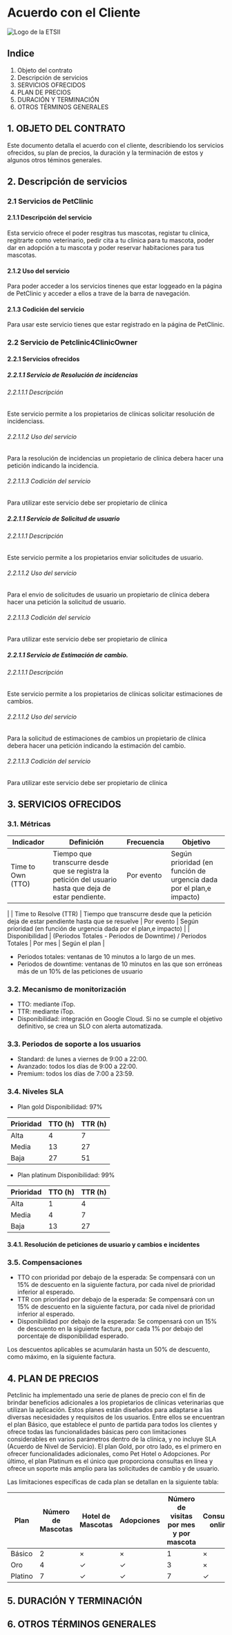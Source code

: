 # Acuerdo con el Cliente

![Logo de la ETSII](logo-ETSII-US-Vertical-Color.png)

## Indice

1. Objeto del contrato
2. Descripción de servicios
3. SERVICIOS OFRECIDOS
4. PLAN DE PRECIOS
5. DURACIÓN Y TERMINACIÓN
6. OTROS TÉRMINOS GENERALES


## 1. OBJETO DEL CONTRATO

Este documento detalla el acuerdo con el cliente, describiendo los servicios ofrecidos, su plan de precios, la duración y la terminación de estos y algunos otros téminos generales.

## 2. Descripción de servicios

### 2.1 Servicios de PetClinic

#### 2.1.1 Descripción del servicio

Esta servicio ofrece el poder resgitras tus mascotas, registar tu clinica, regitrarte como veterinario, pedir cita a tu clinica para tu mascota, poder dar en adopción a tu mascota y poder reservar habitaciones para tus mascotas.

#### 2.1.2 Uso del servicio

Para poder acceder a los servicios tinenes que estar loggeado en la página de PetClinic y acceder a ellos a trave de la barra de navegación.

#### 2.1.3 Codición del servicio

Para usar este servicio tienes que estar registrado en la página de PetClinic.

### 2.2 Servicio de Petclinic4ClinicOwner

#### 2.2.1 Servicios ofrecidos

##### 2.2.1.1 Servicio de Resolución de incidencias

###### 2.2.1.1.1 Descripción

Este servicio permite a los propietarios de clínicas solicitar resolución de incidenciass.

###### 2.2.1.1.2 Uso del servicio

Para la resolución de incidencias un propietario de clínica debera hacer una petición indicando la incidencia.

###### 2.2.1.1.3 Codición del servicio

Para utilizar este servicio debe ser propietario de clínica

##### 2.2.1.1 Servicio de Solicitud de usuario

###### 2.2.1.1.1 Descripción

Este servicio permite a los propietarios enviar solicitudes de usuario.

###### 2.2.1.1.2 Uso del servicio

Para el envio de solicitudes de usuario un propietario de clínica debera hacer una petición la solicitud de usuario.

###### 2.2.1.1.3 Codición del servicio

Para utilizar este servicio debe ser propietario de clínica

##### 2.2.1.1 Servicio de Estimación de cambio.

###### 2.2.1.1.1 Descripción

Este servicio permite a los propietarios de clínicas solicitar estimaciones de cambios.

###### 2.2.1.1.2 Uso del servicio

Para la solicitud de estimaciones de cambios un propietario de clínica debera hacer una petición indicando la estimación del cambio.

###### 2.2.1.1.3 Codición del servicio

Para utilizar este servicio debe ser propietario de clínica

## 3. SERVICIOS OFRECIDOS
### 3.1. Métricas

| Indicador | Definición | Frecuencia | Objetivo |
|-----------|-----------|-----------|-----------|
| Time to Own (TTO)  | Tiempo que transcurre desde que se registra la petición del usuario hasta que deja de estar pendiente.  | Por evento  | Según prioridad (en función de urgencia dada por el plan,e impacto)
  |
| Time to Resolve (TTR)  | Tiempo que transcurre desde que la petición deja de estar pendiente hasta que se resuelve  | Por evento  | Según prioridad (en función de urgencia dada por el plan,e impacto)
  |
| Disponibilidad  | (Periodos Totales - Periodos de Downtime) / Periodos Totales  | Por mes  | Según el plan  |

- Periodos totales: ventanas de 10 minutos a lo largo de un mes.
- Periodos de downtime: ventanas de 10 minutos en las que son erróneas más de un 10% de las peticiones de usuario

### 3.2. Mecanismo de monitorización

- TTO: mediante iTop.
- TTR: mediante iTop.
- Disponibilidad: integración en Google Cloud. Si no se cumple el objetivo definitivo, se crea un SLO con alerta automatizada.

### 3.3. Periodos de soporte a los usuarios

- Standard: de lunes a viernes de 9:00 a 22:00.
- Avanzado: todos los días de 9:00 a 22:00.
- Premium: todos los días de 7:00 a 23:59.

### 3.4. Niveles SLA

- Plan gold
Disponibilidad: 97%

| Prioridad | TTO (h) | TTR (h) |
|-----------|-----------|-----------|
| Alta  | 4  | 7  |
| Media  | 13  | 27  |
| Baja  | 27  | 51  |

- Plan platinum
Disponibilidad: 99%

| Prioridad | TTO (h) | TTR (h) |
|-----------|-----------|-----------|
| Alta  | 1  | 4  |
| Media  | 4  | 7  |
| Baja  | 13  | 27  |

#### 3.4.1. Resolución de peticiones de usuario y cambios e incidentes

### 3.5. Compensaciones

- TTO con prioridad por debajo de la esperada: Se compensará con un 15% de descuento en la siguiente factura, por cada nivel de prioridad inferior al esperado.
- TTR con prioridad por debajo de la esperada: Se compensará con un 15% de descuento en la siguiente factura, por cada nivel de prioridad inferior al esperado.
- Disponibilidad por debajo de la esperada: Se compensará con un 15% de descuento en la siguiente factura, por cada 1% por debajo del porcentaje de disponibilidad esperado.

Los descuentos aplicables se acumularán hasta un 50% de descuento, como máximo, en la siguiente factura.


## 4. PLAN DE PRECIOS

Petclinic ha implementado una serie de planes de precio con el fin de brindar beneficios adicionales a los propietarios de clínicas veterinarias que utilizan la aplicación. Estos planes están diseñados para adaptarse a las diversas necesidades y requisitos de los usuarios. Entre ellos se encuentran el plan Básico, que establece el punto de partida para todos los clientes y ofrece todas las funcionalidades básicas pero con limitaciones considerables en varios parámetros dentro de la clínica, y no incluye SLA (Acuerdo de Nivel de Servicio). El plan Gold, por otro lado, es el primero en ofrecer funcionalidades adicionales, como Pet Hotel o Adopciones. Por último, el plan Platinum es el único que proporciona consultas en línea y ofrece un soporte más amplio para las solicitudes de cambio y de usuario.

Las limitaciones específicas de cada plan se detallan en la siguiente tabla:

| Plan | Número de Mascotas | Hotel de Mascotas |Adopciones | Número de visitas por mes y por mascota | Consultas online            | SLA |Precio mensual
|----------|---------------------|---------------------|-------------------------|-----------------------------|----------------|------------|------------------------
| Básico   | 2 | × | × | 1 | × |×|9,99€
| Oro      | 4 | ✓ | ✓ | 3 | × | ✓ |19,99€
| Platino  | 7 | ✓ | ✓ | 7 | ✓ | ✓ |29,99€

## 5. DURACIÓN Y TERMINACIÓN

## 6. OTROS TÉRMINOS GENERALES
